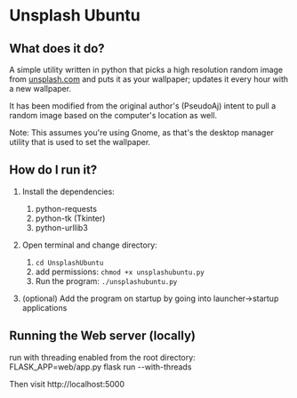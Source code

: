 # Unsplash Ubuntu

## What does it do?
A simple utility written in python that picks a high resolution random image from [unsplash.com](https://unsplash.com) and puts it as your wallpaper; updates it every hour with a new wallpaper.    

It has been modified from the original author's (PseudoAj) intent to pull a random image based on the computer's location as well.

Note: This assumes you're using Gnome, as that's the desktop manager utility that is used to set the wallpaper.

## How do I run it?
1. Install the dependencies:
    1. python-requests
    2. python-tk (Tkinter)
    3. python-urllib3

3. Open terminal and change directory:
    1. `cd UnsplashUbuntu`
    2. add permissions: `chmod +x unsplashubuntu.py`
    3. Run the program: `./unsplashubuntu.py`

4. (optional) Add the program on startup by going into launcher->startup applications

## Running the Web server (locally)
run with threading enabled from the root directory:
FLASK_APP=web/app.py flask run --with-threads

Then visit http://localhost:5000

